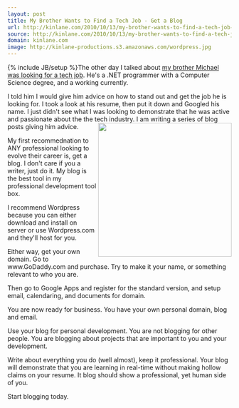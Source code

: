 ```yaml
---
layout: post
title: My Brother Wants to Find a Tech Job - Get a Blog
url: http://kinlane.com/2010/10/13/my-brother-wants-to-find-a-tech-job-get-a-blog/
source: http://kinlane.com/2010/10/13/my-brother-wants-to-find-a-tech-job-get-a-blog/
domain: kinlane.com
image: http://kinlane-productions.s3.amazonaws.com/wordpress.jpg
---
```

{% include JB/setup %}The other day I talked about <a href="http://www.kinlane.com/2010/10/my-brother-wants-to-find-a-tech-job/" target="_blank">my brother Michael was looking for a tech job</a>. He's a .NET programmer with a Computer Science degree, and a working currently.<p></p>
I told him I would give him advice on how to stand out and get the job he is looking for. I took a look at his resume, then put it down and Googled his name. I just didn't see what I was looking to demonstrate that he was active and passionate about the the tech industry.
<a href="http://www.wordpress.org"><img src="http://kinlane-productions.s3.amazonaws.com/wordpress.jpg" alt="" width="300" align="right" /></a>
I am writing a series of blog posts giving him advice.<p></p>
My first recommednation to ANY professional looking to evolve their career is, get a blog. I don't care if you a writer, just do it. My blog is the best tool in my professional development tool box.<p></p>
I recommend Wordpress because you can either download and install on server or use Wordpress.com and they'll host for you.<p></p>
Either way, get your own domain. Go to www.GoDaddy.com and purchase. Try to make it your name, or something relevant to who you are.<p></p>
Then go to Google Apps and register for the standard version, and setup email, calendaring, and documents for domain.<p></p>
You are now ready for business. You have your own personal domain, blog and email.<p></p>
Use your blog for personal development. You are not blogging for other people. You are blogging about projects that are important to you and your development.<p></p>
Write about everything you do (well almost), keep it professional. Your blog will demonstrate that you are learning in real-time without making hollow claims on your resume. It blog should show a professional, yet human side of you.<p></p>
Start blogging today.
